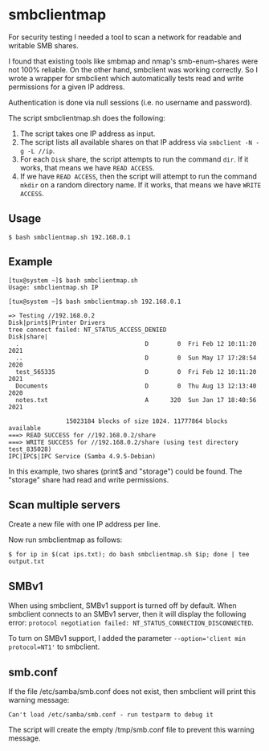 # smbclientmap

For security testing I needed a tool to scan a network for readable and writable SMB shares.

I found that existing tools like smbmap and nmap's smb-enum-shares were not 100% reliable. On the other hand, smbclient was working correctly. So I wrote a wrapper for smbclient which automatically tests read and write permissions for a given IP address.

Authentication is done via null sessions (i.e. no username and password).

The script smbclientmap.sh does the following:

1. The script takes one IP address as input.
1. The script lists all available shares on that IP address via `smbclient -N -g -L //ip`.
2. For each `Disk` share, the script attempts to run the command `dir`. If it works, that means we have `READ ACCESS`.
3. If we have `READ ACCESS`, then the script will attempt to run the command `mkdir` on a random directory name. If it works, that means we have `WRITE ACCESS`.

## Usage

```
$ bash smbclientmap.sh 192.168.0.1
```

## Example

```
[tux@system ~]$ bash smbclientmap.sh
Usage: smbclientmap.sh IP

[tux@system ~]$ bash smbclientmap.sh 192.168.0.1

=> Testing //192.168.0.2
Disk|print$|Printer Drivers
tree connect failed: NT_STATUS_ACCESS_DENIED
Disk|share|
  .                                   D        0  Fri Feb 12 10:11:20 2021
  ..                                  D        0  Sun May 17 17:28:54 2020
  test_565335                         D        0  Fri Feb 12 10:11:20 2021
  Documents                           D        0  Thu Aug 13 12:13:40 2020
  notes.txt                           A      320  Sun Jan 17 18:40:56 2021

                15023184 blocks of size 1024. 11777864 blocks available
===> READ SUCCESS for //192.168.0.2/share
===> WRITE SUCCESS for //192.168.0.2/share (using test directory test_835028)
IPC|IPC$|IPC Service (Samba 4.9.5-Debian)
```

In this example, two shares (print$ and "storage") could be found. The "storage" share had read and write permissions.

## Scan multiple servers

Create a new file with one IP address per line.

Now run smbclientmap as follows:

```
$ for ip in $(cat ips.txt); do bash smbclientmap.sh $ip; done | tee output.txt
```

## SMBv1

When using smbclient, SMBv1 support is turned off by default. When smbclient connects to an SMBv1 server, then it will display the following error: `protocol negotiation failed: NT_STATUS_CONNECTION_DISCONNECTED`.

To turn on SMBv1 support, I added the parameter `--option='client min protocol=NT1'` to smbclient. 

## smb.conf

If the file /etc/samba/smb.conf does not exist, then smbclient will print this warning message:

`Can't load /etc/samba/smb.conf - run testparm to debug it`

The script will create the empty /tmp/smb.conf file to prevent this warning message.
